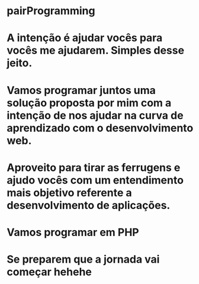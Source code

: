 # pairProgramming

# A intenção é ajudar vocês para vocês me ajudarem. Simples desse jeito. 
# Vamos programar juntos uma solução proposta por mim com a intenção de nos ajudar na curva de aprendizado com o desenvolvimento web.
# Aproveito para tirar as ferrugens e ajudo vocês com um entendimento mais objetivo referente a desenvolvimento de aplicações. 


# Vamos programar em PHP 
# Se preparem que a jornada vai começar hehehe
